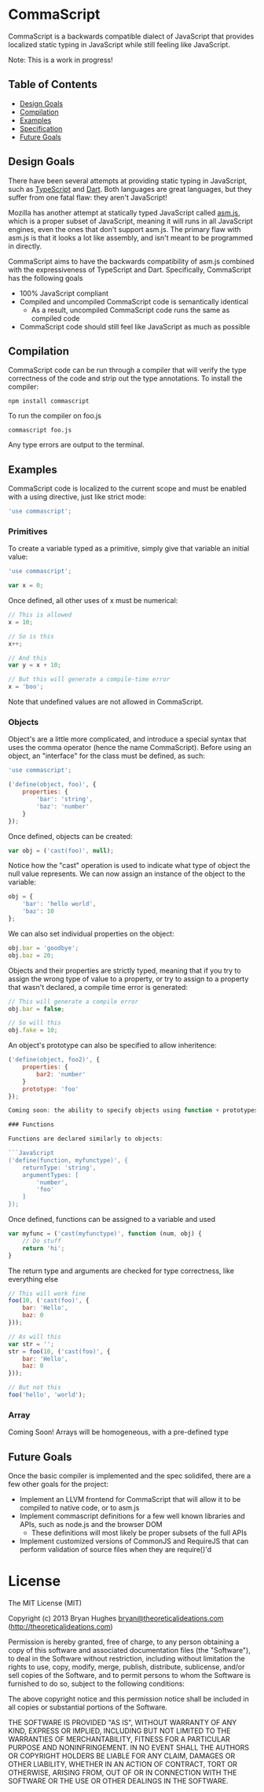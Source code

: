 CommaScript
===========

CommaScript is a backwards compatible dialect of JavaScript that provides localized static typing in
JavaScript while still feeling like JavaScript.

Note: This is a work in progress!

## Table of Contents
* [Design Goals](#design-goals)
* [Compilation](#compilation)
* [Examples](#examples)
* [Specification](#specification)
* [Future Goals](#future-goals)

## Design Goals

There have been several attempts at providing static typing in JavaScript, such
as [TypeScript](http://www.typescriptlang.org/) and [Dart](http://www.dartlang.org/).
Both languages are great languages, but they suffer from one fatal flaw: they aren't
JavaScript!

Mozilla has another attempt at statically typed JavaScript called [asm.js](http://asmjs.org/),
which is a proper subset of JavaScript, meaning it will runs in all JavaScript
engines, even the ones that don't support asm.js. The primary flaw with asm.js is
that it looks a lot like assembly, and isn't meant to be programmed in directly.

CommaScript aims to have the backwards compatibility of asm.js combined with the
expressiveness of TypeScript and Dart. Specifically, CommaScript has the
following goals
* 100% JavaScript compliant
* Compiled and uncompiled CommaScript code is semantically identical
	* As a result, uncompiled CommaScript code runs the same as compiled code
* CommaScript code should still feel like JavaScript as much as possible

## Compilation

CommaScript code can be run through a compiler that will verify the type correctness
of the code and strip out the type annotations. To install the compiler:

```
npm install commascript
```

To run the compiler on foo.js

```
commascript foo.js
```

Any type errors are output to the terminal.

## Examples

CommaScript code is localized to the current scope and must be enabled with a
using directive, just like strict mode:

```JavaScript
'use commascript';
```

### Primitives

To create a variable typed as a primitive, simply give that variable an initial value:

```JavaScript
'use commascript';

var x = 0;
```

Once defined, all other uses of x must be numerical:

```JavaScript
// This is allowed
x = 10;

// So is this
x++;

// And this
var y = x + 10;

// But this will generate a compile-time error
x = 'boo';
```

Note that undefined values are not allowed in CommaScript.

### Objects

Object's are a little more complicated, and introduce a special syntax that uses
the comma operator (hence the name CommaScript). Before using an object, an
"interface" for the class must be defined, as such:

```JavaScript
'use commascript';

('define(object, foo)', {
	properties: {
		'bar': 'string',
		'baz': 'number'
	}
});
```

Once defined, objects can be created:

```JavaScript
var obj = ('cast(foo)', null);
```

Notice how the "cast" operation is used to indicate what type of object the null
value represents. We can now assign an instance of the object to the variable:

```JavaScript
obj = {
	'bar': 'hello world',
	'baz': 10
};
```

We can also set individual properties on the object:

```JavaScript
obj.bar = 'goodbye';
obj.baz = 20;
```

Objects and their properties are strictly typed, meaning that if you try to assign
the wrong type of value to a property, or try to assign to a property that wasn't
declared, a compile time error is generated:

```JavaScript
// This will generate a compile error
obj.bar = false;

// So will this
obj.fake = 10;
```

An object's prototype can also be specified to allow inheritence:

```JavaScript
('define(object, foo2)', {
	properties: {
		bar2: 'number'
	}
	prototype: 'foo'
});

Coming soon: the ability to specify objects using function + prototypes!

### Functions

Functions are declared similarly to objects:

```JavaScript
('define(function, myfunctype)', {
	returnType: 'string',
	argumentTypes: [
		'number',
		'foo'
	]
});
```

Once defined, functions can be assigned to a variable and used
```JavaScript
var myfunc = ('cast(myfunctype)', function (num, obj) {
	// Do stuff
	return 'hi';
}
```

The return type and arguments are checked for type correctness, like everything else

```JavaScript
// This will work fine
foo(10, ('cast(foo)', {
	bar: 'Hello',
	baz: 0
}));

// As will this
var str = '';
str = foo(10, ('cast(foo)', {
	bar: 'Hello',
	baz: 0
}));

// But not this
foo('hello', 'world');
```

### Array

Coming Soon! Arrays will be homogeneous, with a pre-defined type

## Future Goals

Once the basic compiler is implemented and the spec solidifed, there are a few other
goals for the project:
* Implement an LLVM frontend for CommaScript that will allow it to be compiled to
native code, or to asm.js
* Implement commascript definitions for a few well known libraries and APIs, such
as node.js and the browser DOM
	* These definitions will most likely be proper subsets of the full APIs
* Implement customized versions of CommonJS and RequireJS that can perform validation
of source files when they are require()'d

License
=======

The MIT License (MIT)

Copyright (c) 2013 Bryan Hughes bryan@theoreticalideations.com (http://theoreticalideations.com)

Permission is hereby granted, free of charge, to any person obtaining a copy
of this software and associated documentation files (the "Software"), to deal
in the Software without restriction, including without limitation the rights
to use, copy, modify, merge, publish, distribute, sublicense, and/or sell
copies of the Software, and to permit persons to whom the Software is
furnished to do so, subject to the following conditions:

The above copyright notice and this permission notice shall be included in
all copies or substantial portions of the Software.

THE SOFTWARE IS PROVIDED "AS IS", WITHOUT WARRANTY OF ANY KIND, EXPRESS OR
IMPLIED, INCLUDING BUT NOT LIMITED TO THE WARRANTIES OF MERCHANTABILITY,
FITNESS FOR A PARTICULAR PURPOSE AND NONINFRINGEMENT. IN NO EVENT SHALL THE
AUTHORS OR COPYRIGHT HOLDERS BE LIABLE FOR ANY CLAIM, DAMAGES OR OTHER
LIABILITY, WHETHER IN AN ACTION OF CONTRACT, TORT OR OTHERWISE, ARISING FROM,
OUT OF OR IN CONNECTION WITH THE SOFTWARE OR THE USE OR OTHER DEALINGS IN
THE SOFTWARE.
